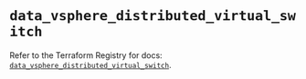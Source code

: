 # `data_vsphere_distributed_virtual_switch`

Refer to the Terraform Registry for docs: [`data_vsphere_distributed_virtual_switch`](https://registry.terraform.io/providers/vmware/vsphere/2.14.0/docs/data-sources/distributed_virtual_switch).

